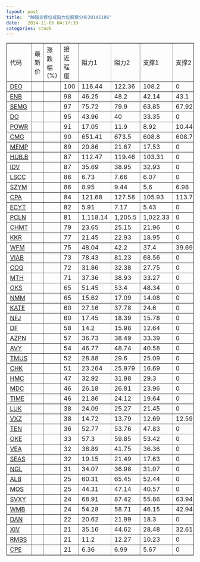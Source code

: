 ```yaml
---
layout: post
title:  "触碰支撑位或阻力位股票分析20141106"
date:   2014-11-06 04:17:33
categories: stock
---
```

<script type="text/javascript">
var stockList = []
stockList.push('gb_deo');
stockList.push('gb_enb');
stockList.push('gb_semg');
stockList.push('gb_do');
stockList.push('gb_powr');
stockList.push('gb_cmg');
stockList.push('gb_memp');
stockList.push('gb_hub.b');
stockList.push('gb_idv');
stockList.push('gb_lscc');
stockList.push('gb_szym');
stockList.push('gb_cpa');
stockList.push('gb_ecyt');
stockList.push('gb_pcln');
stockList.push('gb_chmt');
stockList.push('gb_kkr');
stockList.push('gb_wfm');
stockList.push('gb_viab');
stockList.push('gb_cog');
stockList.push('gb_mth');
stockList.push('gb_oks');
stockList.push('gb_nmm');
stockList.push('gb_kate');
stockList.push('gb_nfj');
stockList.push('gb_df');
stockList.push('gb_azpn');
stockList.push('gb_avy');
stockList.push('gb_tmus');
stockList.push('gb_chk');
stockList.push('gb_hmc');
stockList.push('gb_mdc');
stockList.push('gb_time');
stockList.push('gb_luk');
stockList.push('gb_vxz');
stockList.push('gb_ten');
stockList.push('gb_oke');
stockList.push('gb_vea');
stockList.push('gb_seas');
stockList.push('gb_ngl');
stockList.push('gb_alb');
stockList.push('gb_mos');
stockList.push('gb_svxy');
stockList.push('gb_wmb');
stockList.push('gb_dan');
stockList.push('gb_xiv');
stockList.push('gb_rmbs');
stockList.push('gb_cpe');
</script>
<table border="1">
 <tr>
 <td>代码</td>
 <td>最新价</td>
 <td>涨跌幅(%)</td>
 <td>接近程度</td>
 <td>阻力1</td>
 <td>阻力2</td>
 <td>支撑1</td>
 <td>支撑2</td>
</tr>
  <tr id="deo" class="red">
  <td><a href="http://stock.finance.sina.com.cn/usstock/quotes/DEO.html" target="_blank">DEO</a></td><td></td><td></td><td>100</td><td>116.44</td><td>122.36</td><td>108.2</td><td>0</td></tr>
  <tr id="enb" class="red">
  <td><a href="http://stock.finance.sina.com.cn/usstock/quotes/ENB.html" target="_blank">ENB</a></td><td></td><td></td><td>98</td><td>46.25</td><td>48.2</td><td>42.14</td><td>43.1</td></tr>
  <tr id="semg" class="red">
  <td><a href="http://stock.finance.sina.com.cn/usstock/quotes/SEMG.html" target="_blank">SEMG</a></td><td></td><td></td><td>97</td><td>75.72</td><td>79.9</td><td>63.85</td><td>67.92</td></tr>
  <tr id="do" class="green">
  <td><a href="http://stock.finance.sina.com.cn/usstock/quotes/DO.html" target="_blank">DO</a></td><td></td><td></td><td>95</td><td>43.96</td><td>40</td><td>33.35</td><td>0</td></tr>
  <tr id="powr" class="green">
  <td><a href="http://stock.finance.sina.com.cn/usstock/quotes/POWR.html" target="_blank">POWR</a></td><td></td><td></td><td>91</td><td>17.05</td><td>11.9</td><td>8.92</td><td>10.44</td></tr>
  <tr id="cmg" class="red">
  <td><a href="http://stock.finance.sina.com.cn/usstock/quotes/CMG.html" target="_blank">CMG</a></td><td></td><td></td><td>90</td><td>651.41</td><td>673.5</td><td>608.8</td><td>608.77</td></tr>
  <tr id="memp" class="green">
  <td><a href="http://stock.finance.sina.com.cn/usstock/quotes/MEMP.html" target="_blank">MEMP</a></td><td></td><td></td><td>89</td><td>20.86</td><td>21.67</td><td>17.53</td><td>0</td></tr>
  <tr id="hub.b" class="red">
  <td><a href="http://stock.finance.sina.com.cn/usstock/quotes/HUB.B.html" target="_blank">HUB.B</a></td><td></td><td></td><td>87</td><td>112.47</td><td>119.46</td><td>103.31</td><td>0</td></tr>
  <tr id="idv" class="green">
  <td><a href="http://stock.finance.sina.com.cn/usstock/quotes/IDV.html" target="_blank">IDV</a></td><td></td><td></td><td>87</td><td>35.69</td><td>38.95</td><td>32.93</td><td>0</td></tr>
  <tr id="lscc" class="red">
  <td><a href="http://stock.finance.sina.com.cn/usstock/quotes/LSCC.html" target="_blank">LSCC</a></td><td></td><td></td><td>86</td><td>6.73</td><td>7.66</td><td>6.07</td><td>0</td></tr>
  <tr id="szym" class="green">
  <td><a href="http://stock.finance.sina.com.cn/usstock/quotes/SZYM.html" target="_blank">SZYM</a></td><td></td><td></td><td>86</td><td>8.95</td><td>9.44</td><td>5.6</td><td>6.98</td></tr>
  <tr id="cpa" class="green">
  <td><a href="http://stock.finance.sina.com.cn/usstock/quotes/CPA.html" target="_blank">CPA</a></td><td></td><td></td><td>84</td><td>121.68</td><td>127.58</td><td>105.93</td><td>113.71</td></tr>
  <tr id="ecyt" class="green">
  <td><a href="http://stock.finance.sina.com.cn/usstock/quotes/ECYT.html" target="_blank">ECYT</a></td><td></td><td></td><td>82</td><td>5.91</td><td>7.17</td><td>5.43</td><td>0</td></tr>
  <tr id="pcln" class="red">
  <td><a href="http://stock.finance.sina.com.cn/usstock/quotes/PCLN.html" target="_blank">PCLN</a></td><td></td><td></td><td>81</td><td>1,118.14</td><td>1,205.5</td><td>1,022.33</td><td>0</td></tr>
  <tr id="chmt" class="red">
  <td><a href="http://stock.finance.sina.com.cn/usstock/quotes/CHMT.html" target="_blank">CHMT</a></td><td></td><td></td><td>79</td><td>23.65</td><td>25.15</td><td>21.96</td><td>0</td></tr>
  <tr id="kkr" class="red">
  <td><a href="http://stock.finance.sina.com.cn/usstock/quotes/KKR.html" target="_blank">KKR</a></td><td></td><td></td><td>77</td><td>21.45</td><td>22.93</td><td>18.95</td><td>0</td></tr>
  <tr id="wfm" class="green">
  <td><a href="http://stock.finance.sina.com.cn/usstock/quotes/WFM.html" target="_blank">WFM</a></td><td></td><td></td><td>75</td><td>48.04</td><td>42.2</td><td>37.4</td><td>39.69</td></tr>
  <tr id="viab" class="green">
  <td><a href="http://stock.finance.sina.com.cn/usstock/quotes/VIAB.html" target="_blank">VIAB</a></td><td></td><td></td><td>73</td><td>78.43</td><td>81.23</td><td>68.56</td><td>0</td></tr>
  <tr id="cog" class="red">
  <td><a href="http://stock.finance.sina.com.cn/usstock/quotes/COG.html" target="_blank">COG</a></td><td></td><td></td><td>72</td><td>31.86</td><td>32.38</td><td>27.75</td><td>0</td></tr>
  <tr id="mth" class="red">
  <td><a href="http://stock.finance.sina.com.cn/usstock/quotes/MTH.html" target="_blank">MTH</a></td><td></td><td></td><td>71</td><td>37.36</td><td>38.93</td><td>33.27</td><td>0</td></tr>
  <tr id="oks" class="green">
  <td><a href="http://stock.finance.sina.com.cn/usstock/quotes/OKS.html" target="_blank">OKS</a></td><td></td><td></td><td>65</td><td>51.45</td><td>53.4</td><td>48.34</td><td>0</td></tr>
  <tr id="nmm" class="green">
  <td><a href="http://stock.finance.sina.com.cn/usstock/quotes/NMM.html" target="_blank">NMM</a></td><td></td><td></td><td>65</td><td>15.62</td><td>17.09</td><td>14.08</td><td>0</td></tr>
  <tr id="kate" class="red">
  <td><a href="http://stock.finance.sina.com.cn/usstock/quotes/KATE.html" target="_blank">KATE</a></td><td></td><td></td><td>60</td><td>27.16</td><td>37.78</td><td>24.6</td><td>0</td></tr>
  <tr id="nfj" class="red">
  <td><a href="http://stock.finance.sina.com.cn/usstock/quotes/NFJ.html" target="_blank">NFJ</a></td><td></td><td></td><td>60</td><td>17.45</td><td>18.39</td><td>15.78</td><td>0</td></tr>
  <tr id="df" class="red">
  <td><a href="http://stock.finance.sina.com.cn/usstock/quotes/DF.html" target="_blank">DF</a></td><td></td><td></td><td>58</td><td>14.2</td><td>15.98</td><td>12.64</td><td>0</td></tr>
  <tr id="azpn" class="green">
  <td><a href="http://stock.finance.sina.com.cn/usstock/quotes/AZPN.html" target="_blank">AZPN</a></td><td></td><td></td><td>57</td><td>36.73</td><td>38.49</td><td>33.39</td><td>0</td></tr>
  <tr id="avy" class="green">
  <td><a href="http://stock.finance.sina.com.cn/usstock/quotes/AVY.html" target="_blank">AVY</a></td><td></td><td></td><td>54</td><td>46.77</td><td>48.74</td><td>40.58</td><td>0</td></tr>
  <tr id="tmus" class="red">
  <td><a href="http://stock.finance.sina.com.cn/usstock/quotes/TMUS.html" target="_blank">TMUS</a></td><td></td><td></td><td>52</td><td>28.88</td><td>29.6</td><td>25.09</td><td>0</td></tr>
  <tr id="chk" class="red">
  <td><a href="http://stock.finance.sina.com.cn/usstock/quotes/CHK.html" target="_blank">CHK</a></td><td></td><td></td><td>51</td><td>23.264</td><td>25.979</td><td>16.69</td><td>0</td></tr>
  <tr id="hmc" class="red">
  <td><a href="http://stock.finance.sina.com.cn/usstock/quotes/HMC.html" target="_blank">HMC</a></td><td></td><td></td><td>47</td><td>32.92</td><td>31.98</td><td>29.3</td><td>0</td></tr>
  <tr id="mdc" class="green">
  <td><a href="http://stock.finance.sina.com.cn/usstock/quotes/MDC.html" target="_blank">MDC</a></td><td></td><td></td><td>46</td><td>26.18</td><td>26.81</td><td>23.96</td><td>0</td></tr>
  <tr id="time" class="red">
  <td><a href="http://stock.finance.sina.com.cn/usstock/quotes/TIME.html" target="_blank">TIME</a></td><td></td><td></td><td>46</td><td>21.86</td><td>24.12</td><td>19.64</td><td>0</td></tr>
  <tr id="luk" class="red">
  <td><a href="http://stock.finance.sina.com.cn/usstock/quotes/LUK.html" target="_blank">LUK</a></td><td></td><td></td><td>38</td><td>24.09</td><td>25.27</td><td>21.45</td><td>0</td></tr>
  <tr id="vxz" class="green">
  <td><a href="http://stock.finance.sina.com.cn/usstock/quotes/VXZ.html" target="_blank">VXZ</a></td><td></td><td></td><td>38</td><td>14.72</td><td>13.79</td><td>12.69</td><td>12.59</td></tr>
  <tr id="ten" class="red">
  <td><a href="http://stock.finance.sina.com.cn/usstock/quotes/TEN.html" target="_blank">TEN</a></td><td></td><td></td><td>36</td><td>52.77</td><td>53.76</td><td>47.83</td><td>0</td></tr>
  <tr id="oke" class="red">
  <td><a href="http://stock.finance.sina.com.cn/usstock/quotes/OKE.html" target="_blank">OKE</a></td><td></td><td></td><td>33</td><td>57.3</td><td>59.85</td><td>53.42</td><td>0</td></tr>
  <tr id="vea" class="green">
  <td><a href="http://stock.finance.sina.com.cn/usstock/quotes/VEA.html" target="_blank">VEA</a></td><td></td><td></td><td>32</td><td>38.89</td><td>41.75</td><td>36.36</td><td>0</td></tr>
  <tr id="seas" class="red">
  <td><a href="http://stock.finance.sina.com.cn/usstock/quotes/SEAS.html" target="_blank">SEAS</a></td><td></td><td></td><td>32</td><td>19.15</td><td>21.49</td><td>17.63</td><td>0</td></tr>
  <tr id="ngl" class="red">
  <td><a href="http://stock.finance.sina.com.cn/usstock/quotes/NGL.html" target="_blank">NGL</a></td><td></td><td></td><td>31</td><td>34.07</td><td>36.98</td><td>31.07</td><td>0</td></tr>
  <tr id="alb" class="green">
  <td><a href="http://stock.finance.sina.com.cn/usstock/quotes/ALB.html" target="_blank">ALB</a></td><td></td><td></td><td>25</td><td>60.31</td><td>65.45</td><td>52.44</td><td>0</td></tr>
  <tr id="mos" class="red">
  <td><a href="http://stock.finance.sina.com.cn/usstock/quotes/MOS.html" target="_blank">MOS</a></td><td></td><td></td><td>25</td><td>44.31</td><td>47.14</td><td>40.57</td><td>0</td></tr>
  <tr id="svxy" class="green">
  <td><a href="http://stock.finance.sina.com.cn/usstock/quotes/SVXY.html" target="_blank">SVXY</a></td><td></td><td></td><td>24</td><td>68.91</td><td>87.42</td><td>55.86</td><td>63.94</td></tr>
  <tr id="wmb" class="green">
  <td><a href="http://stock.finance.sina.com.cn/usstock/quotes/WMB.html" target="_blank">WMB</a></td><td></td><td></td><td>24</td><td>54.28</td><td>58.71</td><td>46.15</td><td>42.94</td></tr>
  <tr id="dan" class="red">
  <td><a href="http://stock.finance.sina.com.cn/usstock/quotes/DAN.html" target="_blank">DAN</a></td><td></td><td></td><td>22</td><td>20.62</td><td>21.99</td><td>18.3</td><td>0</td></tr>
  <tr id="xiv" class="green">
  <td><a href="http://stock.finance.sina.com.cn/usstock/quotes/XIV.html" target="_blank">XIV</a></td><td></td><td></td><td>21</td><td>35.16</td><td>44.62</td><td>28.48</td><td>32.61</td></tr>
  <tr id="rmbs" class="red">
  <td><a href="http://stock.finance.sina.com.cn/usstock/quotes/RMBS.html" target="_blank">RMBS</a></td><td></td><td></td><td>21</td><td>11.2</td><td>12.27</td><td>10.23</td><td>0</td></tr>
  <tr id="cpe" class="red">
  <td><a href="http://stock.finance.sina.com.cn/usstock/quotes/CPE.html" target="_blank">CPE</a></td><td></td><td></td><td>21</td><td>6.36</td><td>6.99</td><td>5.67</td><td>0</td></tr>
</table>
